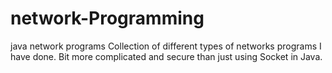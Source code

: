 # network-Programming
java network programs
Collection of different types of networks programs I have done. Bit more complicated and secure than just using Socket in Java.
